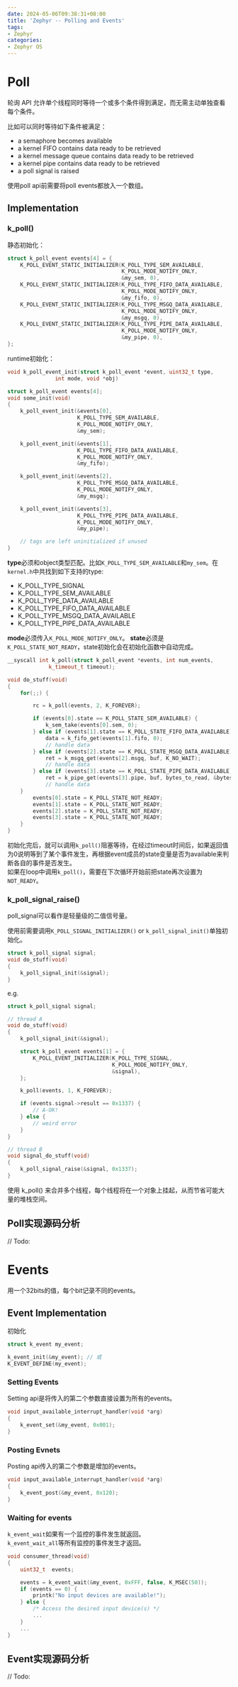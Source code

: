 ```yaml
---
date: 2024-05-06T09:38:31+08:00
title: 'Zephyr -- Polling and Events'
tags:
- Zephyr
categories:
- Zephyr OS
---
```


# Poll

轮询 API 允许单个线程同时等待一个或多个条件得到满足，而无需主动单独查看每个条件。

比如可以同时等待如下条件被满足：

- a semaphore becomes available
- a kernel FIFO contains data ready to be retrieved
- a kernel message queue contains data ready to be retrieved
- a kernel pipe contains data ready to be retrieved
- a poll signal is raised

使用poll api前需要将poll events都放入一个数组。

## Implementation

### k_poll()

静态初始化：

```c++
struct k_poll_event events[4] = {
    K_POLL_EVENT_STATIC_INITIALIZER(K_POLL_TYPE_SEM_AVAILABLE,
                                    K_POLL_MODE_NOTIFY_ONLY,
                                    &my_sem, 0),
    K_POLL_EVENT_STATIC_INITIALIZER(K_POLL_TYPE_FIFO_DATA_AVAILABLE,
                                    K_POLL_MODE_NOTIFY_ONLY,
                                    &my_fifo, 0),
    K_POLL_EVENT_STATIC_INITIALIZER(K_POLL_TYPE_MSGQ_DATA_AVAILABLE,
                                    K_POLL_MODE_NOTIFY_ONLY,
                                    &my_msgq, 0),
    K_POLL_EVENT_STATIC_INITIALIZER(K_POLL_TYPE_PIPE_DATA_AVAILABLE,
                                    K_POLL_MODE_NOTIFY_ONLY,
                                    &my_pipe, 0),
};
```

runtime初始化：

```c++
void k_poll_event_init(struct k_poll_event *event, uint32_t type,
		       int mode, void *obj)

struct k_poll_event events[4];
void some_init(void)
{
    k_poll_event_init(&events[0],
                      K_POLL_TYPE_SEM_AVAILABLE,
                      K_POLL_MODE_NOTIFY_ONLY,
                      &my_sem);

    k_poll_event_init(&events[1],
                      K_POLL_TYPE_FIFO_DATA_AVAILABLE,
                      K_POLL_MODE_NOTIFY_ONLY,
                      &my_fifo);

    k_poll_event_init(&events[2],
                      K_POLL_TYPE_MSGQ_DATA_AVAILABLE,
                      K_POLL_MODE_NOTIFY_ONLY,
                      &my_msgq);

    k_poll_event_init(&events[3],
                      K_POLL_TYPE_PIPE_DATA_AVAILABLE,
                      K_POLL_MODE_NOTIFY_ONLY,
                      &my_pipe);

    // tags are left uninitialized if unused
}
```

**type**必须和object类型匹配。比如`K_POLL_TYPE_SEM_AVAILABLE`和`my_sem`。在`kernel.h`中共找到如下支持的type:

- K_POLL_TYPE_SIGNAL
- K_POLL_TYPE_SEM_AVAILABLE
- K_POLL_TYPE_DATA_AVAILABLE
- K_POLL_TYPE_FIFO_DATA_AVAILABLE
- K_POLL_TYPE_MSGQ_DATA_AVAILABLE
- K_POLL_TYPE_PIPE_DATA_AVAILABLE

**mode**必须传入`K_POLL_MODE_NOTIFY_ONLY`。
**state**必须是`K_POLL_STATE_NOT_READY`，state初始化会在初始化函数中自动完成。

```c++
__syscall int k_poll(struct k_poll_event *events, int num_events,
		     k_timeout_t timeout);

void do_stuff(void)
{
    for(;;) {

        rc = k_poll(events, 2, K_FOREVER);

        if (events[0].state == K_POLL_STATE_SEM_AVAILABLE) {
            k_sem_take(events[0].sem, 0);
        } else if (events[1].state == K_POLL_STATE_FIFO_DATA_AVAILABLE) {
            data = k_fifo_get(events[1].fifo, 0);
            // handle data
        } else if (events[2].state == K_POLL_STATE_MSGQ_DATA_AVAILABLE) {
            ret = k_msgq_get(events[2].msgq, buf, K_NO_WAIT);
            // handle data
        } else if (events[3].state == K_POLL_STATE_PIPE_DATA_AVAILABLE) {
            ret = k_pipe_get(events[3].pipe, buf, bytes_to_read, &bytes_read, min_xfer, K_NO_WAIT);
            // handle data
	}
        events[0].state = K_POLL_STATE_NOT_READY;
        events[1].state = K_POLL_STATE_NOT_READY;
        events[2].state = K_POLL_STATE_NOT_READY;
        events[3].state = K_POLL_STATE_NOT_READY;
    }
}
```

初始化完后，就可以调用`k_poll()`阻塞等待，在经过timeout时间后，如果返回值为0说明等到了某个事件发生，再根据event成员的state变量是否为available来判断各自的事件是否发生。  
如果在loop中调用`k_poll()`，需要在下次循环开始前把state再次设置为`NOT_READY`。

### k_poll_signal_raise()

poll_signal可以看作是轻量级的二值信号量。

使用前需要调用`K_POLL_SIGNAL_INITIALIZER()` or `k_poll_signal_init()`单独初始化。

```c++
struct k_poll_signal signal;
void do_stuff(void)
{
    k_poll_signal_init(&signal);
}
```

e.g.

```c++
struct k_poll_signal signal;

// thread A
void do_stuff(void)
{
    k_poll_signal_init(&signal);

    struct k_poll_event events[1] = {
        K_POLL_EVENT_INITIALIZER(K_POLL_TYPE_SIGNAL,
                                 K_POLL_MODE_NOTIFY_ONLY,
                                 &signal),
    };

    k_poll(events, 1, K_FOREVER);

    if (events.signal->result == 0x1337) {
        // A-OK!
    } else {
        // weird error
    }
}

// thread B
void signal_do_stuff(void)
{
    k_poll_signal_raise(&signal, 0x1337);
}
```

使用 k_poll() 来合并多个线程，每个线程将在一个对象上挂起，从而节省可能大量的堆栈空间。

## Poll实现源码分析

// Todo:

# Events

用一个32bits的值，每个bit记录不同的events。

## Event Implementation

初始化

```c++
struct k_event my_event;

k_event_init(&my_event); // 或
K_EVENT_DEFINE(my_event);
```

### Setting Events

Setting api是将传入的第二个参数直接设置为所有的events。

```c++
void input_available_interrupt_handler(void *arg)
{
    k_event_set(&my_event, 0x001);
}
```

### Posting Evnets

Posting api传入的第二个参数是增加的events。

```c++
void input_available_interrupt_handler(void *arg)
{
    k_event_post(&my_event, 0x120);
}
```

### Waiting for events

`k_event_wait`如果有一个监控的事件发生就返回。  
`k_event_wait_all`等所有监控的事件发生才返回。

```c++
void consumer_thread(void)
{
    uint32_t  events;

    events = k_event_wait(&my_event, 0xFFF, false, K_MSEC(50));
    if (events == 0) {
        printk("No input devices are available!");
    } else {
        /* Access the desired input device(s) */
        ...
    }
    ...
}
```

## Event实现源码分析

// Todo:
